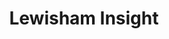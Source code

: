 ---
schema: default
title: Lewisham Insight
description: Lewisham Insight are a data with design team in corporate services
logo: 'https://publiccode.eu/img/logo.svg'
---